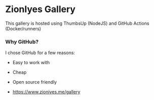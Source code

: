 # ZionIyes Gallery

This gallery is hosted using ThumbsUp (NodeJS) and GitHub Actions (Docker/runners)

### Why GitHub?

I chose GitHub for a few reasons:

- Easy to work with
- Cheap
- Open source friendly

- https://www.zioniyes.me/gallery
